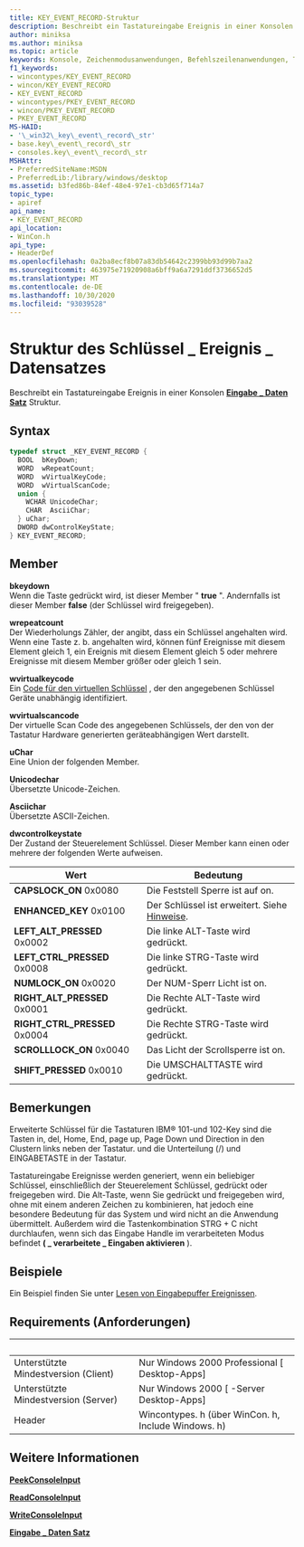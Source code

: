 ```yaml
---
title: KEY_EVENT_RECORD-Struktur
description: Beschreibt ein Tastatureingabe Ereignis in einer Konsolen Eingabe \_ Daten Satzstruktur.
author: miniksa
ms.author: miniksa
ms.topic: article
keywords: Konsole, Zeichenmodusanwendungen, Befehlszeilenanwendungen, Terminalanwendungen, Konsolen-API
f1_keywords:
- wincontypes/KEY_EVENT_RECORD
- wincon/KEY_EVENT_RECORD
- KEY_EVENT_RECORD
- wincontypes/PKEY_EVENT_RECORD
- wincon/PKEY_EVENT_RECORD
- PKEY_EVENT_RECORD
MS-HAID:
- '\_win32\_key\_event\_record\_str'
- base.key\_event\_record\_str
- consoles.key\_event\_record\_str
MSHAttr:
- PreferredSiteName:MSDN
- PreferredLib:/library/windows/desktop
ms.assetid: b3fed86b-84ef-48e4-97e1-cb3d65f714a7
topic_type:
- apiref
api_name:
- KEY_EVENT_RECORD
api_location:
- WinCon.h
api_type:
- HeaderDef
ms.openlocfilehash: 0a2ba8ecf8b07a83db54642c2399bb93d99b7aa2
ms.sourcegitcommit: 463975e71920908a6bff9a6a7291ddf3736652d5
ms.translationtype: MT
ms.contentlocale: de-DE
ms.lasthandoff: 10/30/2020
ms.locfileid: "93039528"
---
```

# <a name="key_event_record-structure"></a>Struktur des Schlüssel \_ Ereignis \_ Datensatzes

Beschreibt ein Tastatureingabe Ereignis in einer Konsolen [**Eingabe \_ Daten Satz**](input-record-str.md) Struktur.

## <a name="syntax"></a>Syntax

```C
typedef struct _KEY_EVENT_RECORD {
  BOOL  bKeyDown;
  WORD  wRepeatCount;
  WORD  wVirtualKeyCode;
  WORD  wVirtualScanCode;
  union {
    WCHAR UnicodeChar;
    CHAR  AsciiChar;
  } uChar;
  DWORD dwControlKeyState;
} KEY_EVENT_RECORD;
```

## <a name="members"></a>Member

**bkeydown**  
Wenn die Taste gedrückt wird, ist dieser Member " **true** ". Andernfalls ist dieser Member **false** (der Schlüssel wird freigegeben).

**wrepeatcount**  
Der Wiederholungs Zähler, der angibt, dass ein Schlüssel angehalten wird. Wenn eine Taste z. b. angehalten wird, können fünf Ereignisse mit diesem Element gleich 1, ein Ereignis mit diesem Element gleich 5 oder mehrere Ereignisse mit diesem Member größer oder gleich 1 sein.

**wvirtualkeycode**  
Ein [Code für den virtuellen Schlüssel](https://msdn.microsoft.com/library/windows/desktop/dd375731(v=vs.85).aspx) , der den angegebenen Schlüssel Geräte unabhängig identifiziert.

**wvirtualscancode**  
Der virtuelle Scan Code des angegebenen Schlüssels, der den von der Tastatur Hardware generierten geräteabhängigen Wert darstellt.

**uChar**  
Eine Union der folgenden Member.

**Unicodechar**  
Übersetzte Unicode-Zeichen.

**Asciichar**  
Übersetzte ASCII-Zeichen.

**dwcontrolkeystate**  
Der Zustand der Steuerelement Schlüssel. Dieser Member kann einen oder mehrere der folgenden Werte aufweisen.

| Wert | Bedeutung |
|-|-|
| **CAPSLOCK_ON** 0x0080 | Die Feststell Sperre ist auf on. |
| **ENHANCED_KEY** 0x0100 | Der Schlüssel ist erweitert. Siehe [Hinweise](key-event-record-str.md#remarks). |
| **LEFT_ALT_PRESSED** 0x0002 | Die linke ALT-Taste wird gedrückt. |
| **LEFT_CTRL_PRESSED** 0x0008 | Die linke STRG-Taste wird gedrückt. |
| **NUMLOCK_ON** 0x0020 | Der NUM-Sperr Licht ist on. |
| **RIGHT_ALT_PRESSED** 0x0001 | Die Rechte ALT-Taste wird gedrückt. |
| **RIGHT_CTRL_PRESSED** 0x0004 | Die Rechte STRG-Taste wird gedrückt. |
| **SCROLLLOCK_ON** 0x0040 | Das Licht der Scrollsperre ist on. |
| **SHIFT_PRESSED** 0x0010 | Die UMSCHALTTASTE wird gedrückt. |

## <a name="remarks"></a>Bemerkungen

Erweiterte Schlüssel für die Tastaturen IBM® 101-und 102-Key sind die Tasten in, del, Home, End, page up, Page Down und Direction in den Clustern links neben der Tastatur. und die Unterteilung (/) und EINGABETASTE in der Tastatur.

Tastatureingabe Ereignisse werden generiert, wenn ein beliebiger Schlüssel, einschließlich der Steuerelement Schlüssel, gedrückt oder freigegeben wird. Die Alt-Taste, wenn Sie gedrückt und freigegeben wird, ohne mit einem anderen Zeichen zu kombinieren, hat jedoch eine besondere Bedeutung für das System und wird nicht an die Anwendung übermittelt. Außerdem wird die Tastenkombination STRG + C nicht durchlaufen, wenn sich das Eingabe Handle im verarbeiteten Modus befindet **( \_ verarbeitete \_ Eingaben aktivieren** ).

## <a name="examples"></a>Beispiele

Ein Beispiel finden Sie unter [Lesen von Eingabepuffer Ereignissen](reading-input-buffer-events.md).

## <a name="requirements"></a>Requirements (Anforderungen)

| &nbsp; | &nbsp; |
|-|-|
| Unterstützte Mindestversion (Client) | Nur Windows 2000 Professional \[ Desktop-Apps\] |
| Unterstützte Mindestversion (Server) | Nur Windows 2000 \[ -Server Desktop-Apps\] |
| Header | Wincontypes. h (über WinCon. h, Include Windows. h) |

## <a name="see-also"></a>Weitere Informationen

[**PeekConsoleInput**](peekconsoleinput.md)

[**ReadConsoleInput**](readconsoleinput.md)

[**WriteConsoleInput**](writeconsoleinput.md)

[**Eingabe \_ Daten Satz**](input-record-str.md)
